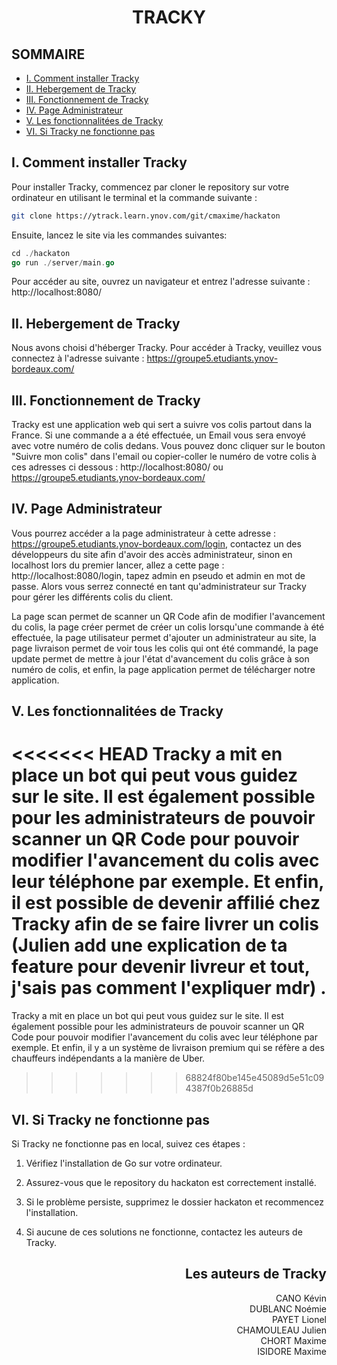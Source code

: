 # <div align="center">TRACKY

## SOMMAIRE

- [I. Comment installer Tracky](#i-comment-installer-tracky)
- [II. Hebergement de Tracky](#ii-hebergement-de-tracky)
- [III. Fonctionnement de Tracky](#iii-fonctionnement-de-tracky)
- [IV. Page Administrateur](#iv-page-administrateur)
- [V. Les fonctionnalitées de Tracky](#v-les-fonctionnalitées-de-tracky)
- [VI. Si Tracky ne fonctionne pas](#vi-si-tracky-ne-fonctionne-pas)


## I. Comment installer Tracky

Pour installer Tracky, commencez par cloner le repository sur votre ordinateur en utilisant le terminal et la commande suivante :

```bash
git clone https://ytrack.learn.ynov.com/git/cmaxime/hackaton
```
Ensuite, lancez le site via les commandes suivantes:

```go
cd ./hackaton
go run ./server/main.go
```
Pour accéder au site, ouvrez un navigateur et entrez l'adresse suivante : http://localhost:8080/

## II. Hebergement de Tracky

Nous avons choisi d'héberger Tracky. Pour accéder à Tracky, veuillez vous connectez à l'adresse suivante : https://groupe5.etudiants.ynov-bordeaux.com/

## III. Fonctionnement de Tracky

Tracky est une application web qui sert a suivre vos colis partout dans la France. Si une commande a a été effectuée, un Email vous sera envoyé avec votre numéro de colis dedans. Vous pouvez donc cliquer sur le bouton "Suivre mon colis" dans l'email ou copier-coller le numéro de votre colis à ces adresses ci dessous : http://localhost:8080/ ou https://groupe5.etudiants.ynov-bordeaux.com/ 

## IV. Page Administrateur

Vous pourrez accéder a la page administrateur à cette adresse : https://groupe5.etudiants.ynov-bordeaux.com/login, contactez un des développeurs du site afin d'avoir des accès administrateur, sinon en localhost lors du premier lancer, allez a cette page : http://localhost:8080/login, tapez admin en pseudo et admin en mot de passe. Alors vous serrez connecté en tant qu'administrateur sur Tracky pour gérer les différents colis du client. 

La page scan permet de scanner un QR Code afin de modifier l'avancement du colis, la page créer permet de créer un colis lorsqu'une commande à été effectuée, la page utilisateur permet d'ajouter un administrateur au site, la page livraison permet de voir tous les colis qui ont été commandé, la page update permet de mettre à jour l'état d'avancement du colis grâce à son numéro de colis, et enfin, la page application permet de télécharger notre application.

## V. Les fonctionnalitées de Tracky
<<<<<<< HEAD
Tracky a mit en place un bot qui peut vous guidez sur le site. Il est également possible pour les administrateurs de pouvoir scanner un QR Code pour pouvoir modifier l'avancement du colis avec leur téléphone par exemple. Et enfin, il est possible de devenir affilié chez Tracky afin de se faire livrer un colis **(Julien add une explication de ta feature pour devenir livreur et tout, j'sais pas comment l'expliquer mdr)** . 
=======
Tracky a mit en place un bot qui peut vous guidez sur le site. Il est également possible pour les administrateurs de pouvoir scanner un QR Code pour pouvoir modifier l'avancement du colis avec leur téléphone par exemple. Et enfin, il y a un système de livraison premium qui se réfère a des chauffeurs indépendants a la manière de Uber. 
>>>>>>> 68824f80be145e45089d5e51c094387f0b26885d

## VI. Si Tracky ne fonctionne pas

Si Tracky ne fonctionne pas en local, suivez ces étapes :

1. Vérifiez l'installation de Go sur votre ordinateur.

2. Assurez-vous que le repository du hackaton est correctement installé.

3. Si le problème persiste, supprimez le dossier hackaton et recommencez l'installation.

4. Si aucune de ces solutions ne fonctionne, contactez les auteurs de Tracky.

## <div align="right">Les auteurs de Tracky
<div align="right">CANO Kévin
<div align="right">DUBLANC Noémie
<div align="right">PAYET Lionel
<div align="right">CHAMOULEAU Julien
<div align="right">CHORT Maxime
<div align="right">ISIDORE Maxime

